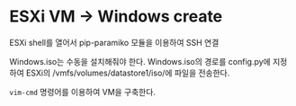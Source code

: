 # ESXi VM -> Windows create
ESXi shell를 열어서 pip-paramiko 모듈을 이용하여 SSH 연결

Windows.iso는 수동을 설치해줘야 한다.
Windows.iso의 경로를 config.py에 지정하여 ESXi의 /vmfs/volumes/datastore1/iso/에 파일을 전송한다.

`vim-cmd` 명령어를 이용하여 VM을 구축한다.